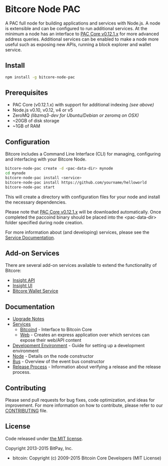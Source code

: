 Bitcore Node PAC
============

A PAC full node for building applications and services with Node.js. A node is extensible and can be configured to run additional services. At the minimum a node has an interface to [PAC Core v0.12.1.x](https://github.com/PACCommunity/PAC/tree/v0.12.1.x) for more advanced address queries. Additional services can be enabled to make a node more useful such as exposing new APIs, running a block explorer and wallet service.

## Install

```bash
npm install -g bitcore-node-pac
```

## Prerequisites

- PAC Core (v0.12.1.x) with support for additional indexing *(see above)*
- Node.js v0.10, v0.12, v4 or v5
- ZeroMQ *(libzmq3-dev for Ubuntu/Debian or zeromq on OSX)*
- ~20GB of disk storage
- ~1GB of RAM

## Configuration

Bitcore includes a Command Line Interface (CLI) for managing, configuring and interfacing with your Bitcore Node.

```bash
bitcore-node-pac create -d <pac-data-dir> mynode
cd mynode
bitcore-node-pac install <service>
bitcore-node-pac install https://github.com/yourname/helloworld
bitcore-node-pac start
```

This will create a directory with configuration files for your node and install the necessary dependencies.

Please note that [PAC Core v0.12.1.x](https://github.com/PACCommunity/PAC/tree/v0.12.1.x) will be downloaded automatically. Once completed the paccoind binary should be placed into the &lt;pac-data-dir&gt; folder specified during node creation.

For more information about (and developing) services, please see the [Service Documentation](docs/services.md).

## Add-on Services

There are several add-on services available to extend the functionality of Bitcore:

- [Insight API](https://github.com/PACCommunity/insight-api-pac/tree/master)
- [Insight UI](https://github.com/PACCommunity/insight-ui-pac/tree/master)
- [Bitcore Wallet Service](https://github.com/PACCommunity/bitcore-wallet-service/tree/master)

## Documentation

- [Upgrade Notes](docs/upgrade.md)
- [Services](docs/services.md)
  - [Bitcoind](docs/services/bitcoind.md) - Interface to Bitcoin Core
  - [Web](docs/services/web.md) - Creates an express application over which services can expose their web/API content
- [Development Environment](docs/development.md) - Guide for setting up a development environment
- [Node](docs/node.md) - Details on the node constructor
- [Bus](docs/bus.md) - Overview of the event bus constructor
- [Release Process](docs/release.md) - Information about verifying a release and the release process.

## Contributing

Please send pull requests for bug fixes, code optimization, and ideas for improvement. For more information on how to contribute, please refer to our [CONTRIBUTING](https://github.com/bitpay/bitcore/blob/master/CONTRIBUTING.md) file.

## License

Code released under [the MIT license](https://github.com/bitpay/bitcore-node-pac/blob/master/LICENSE).

Copyright 2013-2015 BitPay, Inc.

- bitcoin: Copyright (c) 2009-2015 Bitcoin Core Developers (MIT License)
